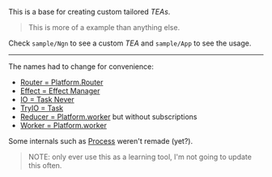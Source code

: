 This is a base for creating custom tailored _TEAs_.

> This is more of a example than anything else.

Check `sample/Ngn` to see a custom _TEA_ and `sample/App` to see the usage.

---

The names had to change for convenience:

- [Router = Platform.Router](https://package.elm-lang.org/packages/elm/core/latest/Platform#Router)
- [Effect = Effect Manager](https://simonh1000.github.io/2017/05/effect-managers/)
- [IO = Task Never](https://package.elm-lang.org/packages/elm/core/latest/Task#perform)
- [TryIO = Task](https://package.elm-lang.org/packages/elm/core/latest/Task#Task)
- [Reducer = Platform.worker](https://package.elm-lang.org/packages/elm/core/latest/Platform#worker) but without subscriptions 
- [Worker = Platform.worker](https://package.elm-lang.org/packages/elm/core/latest/Platform#worker)

Some internals such as [Process](https://package.elm-lang.org/packages/elm/core/latest/Process) weren't remade (yet?).

> NOTE: only ever use this as a learning tool, I'm not going to update this often.

